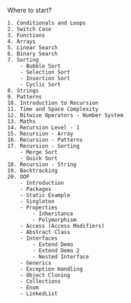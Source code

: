 Where to start?
    
    1. Conditionals and Loops
    2. Switch Case
    3. Functions
    4. Arrays
    5. Linear Search
    6. Binary Search
    7. Sorting
        - Bubble Sort
        - Selection Sort
        - Insertion Sort
        - Cyclic Sort
    8. Strings
    9. Patterns
    10. Introduction to Recursion
    11. Time and Space Complexity
    12. Bitwise Operators - Number System
    13. Maths
    14. Recursion Level - 1
    15. Recursion - Array
    16. Recursion - Patterns
    17. Recursion - Sorting
        - Merge Sort
        - Quick Sort
    18. Recursion - String
    19. Backtracking
    20. OOP
        - Introduction
        - Packages
        - Static Example
        - Singleton
        - Properties
            - Inheritance
            - Polymorphism
        - Access (Access Modifiers)
        - Abstract Class
        - Interfaces
            - Extend Demo
            - Extend Demo 2
            - Nested Interface
        - Generics
        - Exception Handling
        - Object Cloning
        - Collections
        - Enum
        - LinkedList
